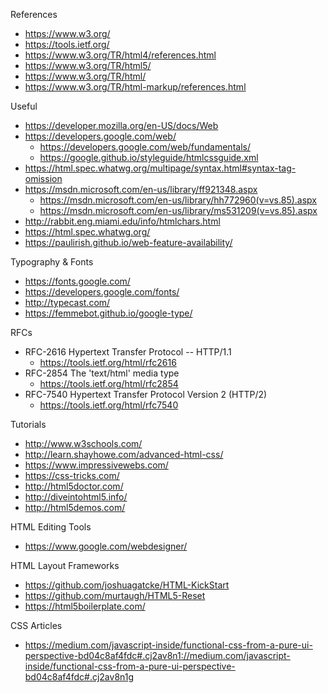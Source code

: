 
References
* https://www.w3.org/
* https://tools.ietf.org/
* https://www.w3.org/TR/html4/references.html
* https://www.w3.org/TR/html5/
* https://www.w3.org/TR/html/
* https://www.w3.org/TR/html-markup/references.html


Useful
* https://developer.mozilla.org/en-US/docs/Web
* https://developers.google.com/web/
  * https://developers.google.com/web/fundamentals/
  * https://google.github.io/styleguide/htmlcssguide.xml
* https://html.spec.whatwg.org/multipage/syntax.html#syntax-tag-omission
* https://msdn.microsoft.com/en-us/library/ff921348.aspx
  * https://msdn.microsoft.com/en-us/library/hh772960(v=vs.85).aspx
  * https://msdn.microsoft.com/en-us/library/ms531209(v=vs.85).aspx
* http://rabbit.eng.miami.edu/info/htmlchars.html
* https://html.spec.whatwg.org/
* https://paulirish.github.io/web-feature-availability/


Typography & Fonts
* https://fonts.google.com/
* https://developers.google.com/fonts/
* http://typecast.com/
* https://femmebot.github.io/google-type/


RFCs
* RFC-2616 Hypertext Transfer Protocol -- HTTP/1.1
  * https://tools.ietf.org/html/rfc2616
* RFC-2854 The 'text/html' media type
  * https://tools.ietf.org/html/rfc2854
* RFC-7540 Hypertext Transfer Protocol Version 2 (HTTP/2)
  * https://tools.ietf.org/html/rfc7540


Tutorials
* http://www.w3schools.com/
* http://learn.shayhowe.com/advanced-html-css/
* https://www.impressivewebs.com/
* https://css-tricks.com/
* http://html5doctor.com/
* http://diveintohtml5.info/
* http://html5demos.com/


HTML Editing Tools
* https://www.google.com/webdesigner/



HTML Layout Frameworks
* https://github.com/joshuagatcke/HTML-KickStart
* https://github.com/murtaugh/HTML5-Reset
* https://html5boilerplate.com/


CSS Articles
* https://medium.com/javascript-inside/functional-css-from-a-pure-ui-perspective-bd04c8af4fdc#.cj2av8n1://medium.com/javascript-inside/functional-css-from-a-pure-ui-perspective-bd04c8af4fdc#.cj2av8n1g  

